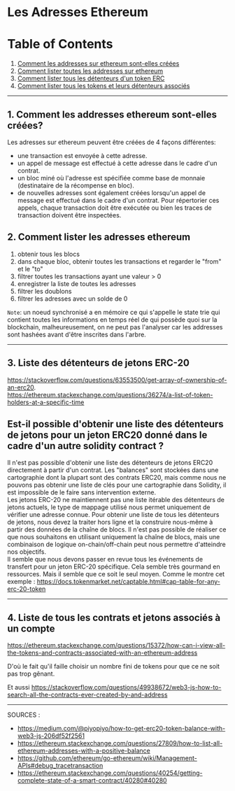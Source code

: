
# Les Adresses Ethereum 


# Table of Contents
1. [Comment les addresses sur ethereum sont-elles créées](#methodes-d'acces-aux-transactions)
2. [Comment lister toutes les addresses sur ethereum](#methodes-d'acces-aux-transactions)
3. [Comment lister tous les détenteurs d'un token ERC](#methodes-d'acces-aux-transactions)
4. [Comment lister tous les tokens et leurs détenteurs associés](#methodes-d'acces-aux-transactions)

---

## 1. Comment les addresses ethereum sont-elles créées?

Les adresses sur ethereum peuvent être créées de 4 façons différentes:
- une transaction est envoyée à cette adresse.
- un appel de message est effectué à cette adresse dans le cadre d'un contrat.
- un bloc miné où l'adresse est spécifiée comme base de monnaie (destinataire de la récompense en bloc).
- de nouvelles adresses sont également créées lorsqu'un appel de message est effectué dans le cadre d'un contrat. Pour répertorier ces appels, chaque transaction doit être exécutée ou bien les traces de transaction doivent être inspectées.

## 2. Comment lister les adresses ethereum

1. obtenir tous les blocs
2. dans chaque bloc, obtenir toutes les transactions et regarder le "from" et le "to"
3. filtrer toutes les transactions ayant une valeur > 0
4. enregistrer la liste de toutes les adresses
5. filtrer les doublons
6. filtrer les adresses avec un solde de 0

`Note`:
un noeud synchronisé a en mémoire ce qui s'appelle le state trie qui contient toutes les informations en temps réel de qui possède quoi sur la blockchain, malheureusement, 
on ne peut pas l'analyser car les addresses sont hashées avant d'être inscrites dans l'arbre.

---

## 3. Liste des détenteurs de jetons ERC-20 

https://stackoverflow.com/questions/63553500/get-array-of-ownership-of-an-erc20.  
https://ethereum.stackexchange.com/questions/36274/a-list-of-token-holders-at-a-specific-time

## Est-il possible d'obtenir une liste des détenteurs de jetons pour un jeton ERC20 donné dans le cadre d'un autre solidity contract ?  

Il n'est pas possible d'obtenir une liste des détenteurs de jetons ERC20 directement à partir d'un contrat.  Les "balances" sont stockées dans une cartographie dont la plupart sont des contrats ERC20, mais comme nous ne pouvons pas obtenir une liste de clés pour une cartographie dans Solidity, il est impossible de le faire sans intervention externe.  
Les jetons ERC-20 ne maintiennent pas une liste itérable des détenteurs de jetons actuels, le type de mappage utilisé nous permet uniquement de vérifier une adresse connue. Pour obtenir une liste de tous les détenteurs de jetons, nous devez la traiter hors ligne et la construire nous-même à partir des données de la chaîne de blocs. Il n'est pas possible de réaliser ce que nous souhaitons en utilisant uniquement la chaîne de blocs, mais une combinaison de logique on-chain/off-chain peut nous permettre d'atteindre nos objectifs.  
Il semble que nous devons passer en revue tous les événements de transfert pour un jeton ERC-20 spécifique. Cela semble très gourmand en ressources. Mais il semble que ce soit le seul moyen. Comme le montre cet exemple :
https://docs.tokenmarket.net/captable.html#cap-table-for-any-erc-20-token

---

## 4. Liste de tous les contrats et jetons associés à un compte

https://ethereum.stackexchange.com/questions/15372/how-can-i-view-all-the-tokens-and-contracts-associated-with-an-ethereum-address

D'où le fait qu'il faille choisir un nombre fini de tokens pour que ce ne soit pas trop gênant.

Et aussi https://stackoverflow.com/questions/49938672/web3-js-how-to-search-all-the-contracts-ever-created-by-and-address

---

SOURCES :
- https://medium.com/@piyopiyo/how-to-get-erc20-token-balance-with-web3-js-206df52f2561
- https://ethereum.stackexchange.com/questions/27809/how-to-list-all-ethereum-addresses-with-a-positive-balance
- https://github.com/ethereum/go-ethereum/wiki/Management-APIs#debug_tracetransaction
- https://ethereum.stackexchange.com/questions/40254/getting-complete-state-of-a-smart-contract/40280#40280
